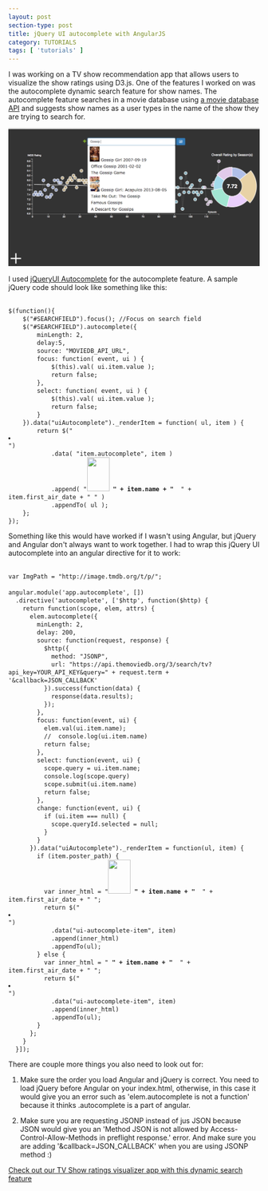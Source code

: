 ```yaml
---
layout: post
section-type: post
title: jQuery UI autocomplete with AngularJS
category: TUTORIALS
tags: [ 'tutorials' ]
---
```


I was working on a TV show recommendation app that allows users to visualize the show ratings using D3.js. One of the features I worked on was the autocomplete dynamic search feature for show names. The autocomplete feature searches in a movie database using <a href ="https://www.themoviedb.org/">a movie database API</a> and suggests show names as a user types in the name of the show they are trying to search for. 

![](/blogimgs/autocomplete/autocomplete.jpg)

I used <a href="https://jqueryui.com/autocomplete/">jQueryUI Autocomplete</a> for the autocomplete feature. A sample jQuery code should look like something like this:

<pre><code>
$(function(){
    $("#SEARCHFIELD").focus(); //Focus on search field
    $("#SEARCHFIELD").autocomplete({
        minLength: 2,
        delay:5,
        source: "MOVIEDB_API_URL",
        focus: function( event, ui ) {
            $(this).val( ui.item.value );
            return false;
        },
        select: function( event, ui ) {
            $(this).val( ui.item.value );
            return false;
        }
    }).data("uiAutocomplete")._renderItem = function( ul, item ) {
        return $("<li></li>")
            .data( "item.autocomplete", item )
            .append( "<a><img width='45' height='68' src=" + ImgPath + "w92" + item.poster_path + "> <strong>" + item.name + "</strong>  " + item.first_air_date + " </a>" )
            .appendTo( ul );
    };
});
</code></pre>

Something like this would have worked if I wasn't using Angular, but jQuery and Angular don't always want to work together. I had to wrap this jQuery UI autocomplete into an angular directive for it to work:

<pre><code>
var ImgPath = "http://image.tmdb.org/t/p/";

angular.module('app.autocomplete', [])
  .directive('autocomplete', ['$http', function($http) {
    return function(scope, elem, attrs) {
      elem.autocomplete({
        minLength: 2,
        delay: 200,
        source: function(request, response) {
          $http({
            method: "JSONP",
            url: "https://api.themoviedb.org/3/search/tv?api_key=YOUR_API_KEY&query=" + request.term + '&callback=JSON_CALLBACK'
          }).success(function(data) {
            response(data.results);
          });
        },
        focus: function(event, ui) {
          elem.val(ui.item.name);
          //  console.log(ui.item.name)
          return false;
        },
        select: function(event, ui) {
          scope.query = ui.item.name;
          console.log(scope.query)
          scope.submit(ui.item.name)
          return false;
        },
        change: function(event, ui) {
          if (ui.item === null) {
            scope.queryId.selected = null;
          }
        }
      }).data("uiAutocomplete")._renderItem = function(ul, item) {
        if (item.poster_path) {
          var inner_html = "<a><img width='45' height='68' src=" + ImgPath + "w92" + item.poster_path + "> <strong>" + item.name + "</strong>  " + item.first_air_date + " </a>";
          return $("<li></li>")
            .data("ui-autocomplete-item", item)
            .append(inner_html)
            .appendTo(ul);
        } else {
          var inner_html = "<a> <strong>" + item.name + "</strong>  " + item.first_air_date + " </a>";
          return $("<li></li>")
            .data("ui-autocomplete-item", item)
            .append(inner_html)
            .appendTo(ul);
        }
      };
    }
  }]);
</code></pre>

There are couple more things you also need to look out for:

1. Make sure the order you load Angular and jQuery is correct. You need to load jQuery before Angular on your index.html, otherwise, in this case it would give you an error such as 'elem.autocomplete is not a function' because it thinks .autocomplete is a part of angular.
    
2. Make sure you are requesting JSONP instead of jus JSON because JSON would give you an 'Method JSON is not allowed by Access-Control-Allow-Methods in preflight response.' error. And make sure you are adding '&callback=JSON_CALLBACK' when you are using JSONP method :)

<a href= 'http://shouldwewatchthis.herokuapp.com/'>Check out our TV Show ratings visualizer app with this dynamic search feature</a>

















